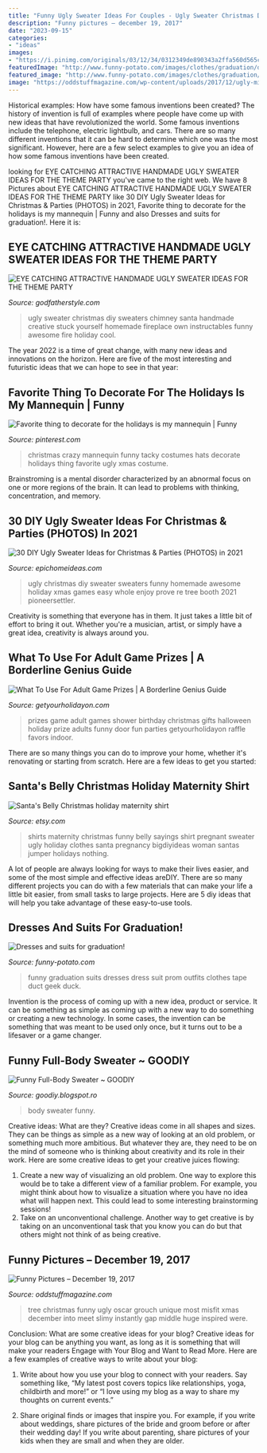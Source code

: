 ```yaml
---
title: "Funny Ugly Sweater Ideas For Couples - Ugly Sweater Christmas Diy Sweaters Chimney Santa Handmade Creative Stuck Yourself Homemade Fireplace Own Instructables Funny Awesome Fire Holiday Cool"
description: "Funny pictures – december 19, 2017"
date: "2023-09-15"
categories:
- "ideas"
images:
- "https://i.pinimg.com/originals/03/12/34/0312349de890343a2ffa560d565cb333.jpg"
featuredImage: "http://www.funny-potato.com/images/clothes/graduation/dress-suit-graduation-6.jpg"
featured_image: "http://www.funny-potato.com/images/clothes/graduation/dress-suit-graduation-6.jpg"
image: "https://oddstuffmagazine.com/wp-content/uploads/2017/12/ugly-misfit-tree.jpg"
---
```



Historical examples: How have some famous inventions been created?
The history of invention is full of examples where people have come up with new ideas that have revolutionized the world. Some famous inventions include the telephone, electric lightbulb, and cars. There are so many different inventions that it can be hard to determine which one was the most significant. However, here are a few select examples to give you an idea of how some famous inventions have been created.

	

		
looking for EYE CATCHING ATTRACTIVE HANDMADE UGLY SWEATER IDEAS FOR THE THEME PARTY you've came to the right web. We have 8 Pictures about EYE CATCHING ATTRACTIVE HANDMADE UGLY SWEATER IDEAS FOR THE THEME PARTY like 30 DIY Ugly Sweater Ideas for Christmas &amp; Parties (PHOTOS) in 2021, Favorite thing to decorate for the holidays is my mannequin | Funny and also Dresses and suits for graduation!. Here it is:
		
    
## EYE CATCHING ATTRACTIVE HANDMADE UGLY SWEATER IDEAS FOR THE THEME PARTY

<img loading=lazy src="http://godfatherstyle.com/wp-content/uploads/2015/11/ugly-sweaters....jpg" onerror="this.onerror=null;this.src='https://tse2.mm.bing.net/th?id=OIP.jeK8gfNYL5NPCDJUDtHtUAHaJ4&amp;pid=15.1';" alt="EYE CATCHING ATTRACTIVE HANDMADE UGLY SWEATER IDEAS FOR THE THEME PARTY">

_Source: godfatherstyle.com_

>ugly sweater christmas diy sweaters chimney santa handmade creative stuck yourself homemade fireplace own instructables funny awesome fire holiday cool. 

	

The year 2022 is a time of great change, with many new ideas and innovations on the horizon. Here are five of the most interesting and futuristic ideas that we can hope to see in that year:

    
## Favorite Thing To Decorate For The Holidays Is My Mannequin | Funny

<img loading=lazy src="https://i.pinimg.com/originals/03/12/34/0312349de890343a2ffa560d565cb333.jpg" onerror="this.onerror=null;this.src='https://tse2.mm.bing.net/th?id=OIP.dyYr0e92kWd6zW_CkEa2kwHaLE&amp;pid=15.1';" alt="Favorite thing to decorate for the holidays is my mannequin | Funny">

_Source: pinterest.com_

>christmas crazy mannequin funny tacky costumes hats decorate holidays thing favorite ugly xmas costume. 

	

Brainstroming is a mental disorder characterized by an abnormal focus on one or more regions of the brain. It can lead to problems with thinking, concentration, and memory.

    
## 30 DIY Ugly Sweater Ideas For Christmas &amp; Parties (PHOTOS) In 2021

<img loading=lazy src="https://www.epichomeideas.com/wp-content/uploads/2016/10/15.jpg" onerror="this.onerror=null;this.src='https://tse2.mm.bing.net/th?id=OIP.i4N-9FjSRfrLpSx5v7yDrwHaMd&amp;pid=15.1';" alt="30 DIY Ugly Sweater Ideas for Christmas &amp; Parties (PHOTOS) in 2021">

_Source: epichomeideas.com_

>ugly christmas diy sweater sweaters funny homemade awesome holiday xmas games easy whole enjoy prove re tree booth 2021 pioneersettler. 

	

Creativity is something that everyone has in them. It just takes a little bit of effort to bring it out. Whether you're a musician, artist, or simply have a great idea, creativity is always around you.

    
## What To Use For Adult Game Prizes | A Borderline Genius Guide

<img loading=lazy src="https://www.getyourholidayon.com/wp-content/uploads/2017/06/Adult-Game-Prizes-4.jpg" onerror="this.onerror=null;this.src='https://tse2.mm.bing.net/th?id=OIP.awxTMYB0rCkjdpUbPfb7VgHaLH&amp;pid=15.1';" alt="What To Use For Adult Game Prizes | A Borderline Genius Guide">

_Source: getyourholidayon.com_

>prizes game adult games shower birthday christmas gifts halloween holiday prize adults funny door fun parties getyourholidayon raffle favors indoor. 

	

There are so many things you can do to improve your home, whether it's renovating or starting from scratch. Here are a few ideas to get you started:

    
## Santa&#039;s Belly Christmas Holiday Maternity Shirt

<img loading=lazy src="https://img1.etsystatic.com/000/0/5932854/il_570xN.192038267.jpg" onerror="this.onerror=null;this.src='https://tse3.mm.bing.net/th?id=OIP.-ct-4peSTtXYZXzVOHHzTQHaLa&amp;pid=15.1';" alt="Santa&#039;s Belly Christmas holiday maternity shirt">

_Source: etsy.com_

>shirts maternity christmas funny belly sayings shirt pregnant sweater ugly holiday clothes santa pregnancy bigdiyideas woman santas jumper holidays nothing. 

	

A lot of people are always looking for ways to make their lives easier, and some of the most simple and effective ideas areDIY. There are so many different projects you can do with a few materials that can make your life a little bit easier, from small tasks to large projects. Here are 5 diy ideas that will help you take advantage of these easy-to-use tools.

    
## Dresses And Suits For Graduation!

<img loading=lazy src="http://www.funny-potato.com/images/clothes/graduation/dress-suit-graduation-6.jpg" onerror="this.onerror=null;this.src='https://tse1.mm.bing.net/th?id=OIP.-pQ5whA0A87KNymlSp-2QQHaNg&amp;pid=15.1';" alt="Dresses and suits for graduation!">

_Source: funny-potato.com_

>funny graduation suits dresses dress suit prom outfits clothes tape duct geek duck. 

	

Invention is the process of coming up with a new idea, product or service. It can be something as simple as coming up with a new way to do something or creating a new technology. In some cases, the invention can be something that was meant to be used only once, but it turns out to be a lifesaver or a game changer.

    
## Funny Full-Body Sweater ~ GOODIY

<img loading=lazy src="http://1.bp.blogspot.com/-1135_YLv6vc/UytmgzGj76I/AAAAAAAABW4/X_HQf8-vGYU/w1200-h630-p-k-no-nu/full-body-warm-sweater.jpg" onerror="this.onerror=null;this.src='https://tse3.mm.bing.net/th?id=OIP.iR5GIU8p-UBqJEmJfFYe-QHaD5&amp;pid=15.1';" alt="Funny Full-Body Sweater ~ GOODIY">

_Source: goodiy.blogspot.ro_

>body sweater funny. 

	

Creative ideas: What are they?
Creative ideas come in all shapes and sizes. They can be things as simple as a new way of looking at an old problem, or something much more ambitious. But whatever they are, they need to be on the mind of someone who is thinking about creativity and its role in their work. Here are some creative ideas to get your creative juices flowing: 
1) Create a new way of visualizing an old problem. One way to explore this would be to take a different view of a familiar problem. For example, you might think about how to visualize a situation where you have no idea what will happen next. This could lead to some interesting brainstorming sessions! 
2) Take on an unconventional challenge. Another way to get creative is by taking on an unconventional task that you know you can do but that others might not think of as being creative.

    
## Funny Pictures – December 19, 2017

<img loading=lazy src="https://oddstuffmagazine.com/wp-content/uploads/2017/12/ugly-misfit-tree.jpg" onerror="this.onerror=null;this.src='https://tse3.mm.bing.net/th?id=OIP.2OiPMkdLk0I21Xbl5QKy4wHaJ4&amp;pid=15.1';" alt="Funny Pictures – December 19, 2017">

_Source: oddstuffmagazine.com_

>tree christmas funny ugly oscar grouch unique most misfit xmas december into meet slimy instantly gap middle huge inspired were. 

	

Conclusion: What are some creative ideas for your blog?
Creative ideas for your blog can be anything you want, as long as it is something that will make your readers Engage with Your Blog and Want to Read More. Here are a few examples of creative ways to write about your blog:
1. Write about how you use your blog to connect with your readers. Say something like, “My latest post covers topics like relationships, yoga, childbirth and more!” or “I love using my blog as a way to share my thoughts on current events.”

2. Share original finds or images that inspire you. For example, if you write about weddings, share pictures of the bride and groom before or after their wedding day! If you write about parenting, share pictures of your kids when they are small and when they are older.


